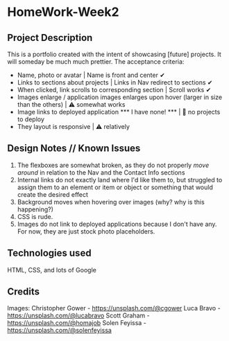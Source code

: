 # HomeWork-Week2

## Project Description
This is a portfolio created with the intent of showcasing [future] projects. It will someday be much much prettier.
The acceptance criteria:
  - Name, photo or avatar | Name is front and center ✔
  - Links to sections about projects | Links in Nav redirect to sections ✔
  - When clicked, link scrolls to corresponding section | Scroll works ✔
  - Images enlarge / application images enlarges upon hover (larger in size than the others) | ⚠ somewhat works
  - Image links to deployed application *** I have none! *** | 🛑 no projects to deploy
  - They layout is responsive | ⚠ relatively 

## Design Notes // Known Issues
1. The flexboxes are somewhat broken, as they do not properly *move around* in relation to the Nav and the Contact Info sections
2. Internal links do not exactly land where I'd like them to, but struggled to assign them to an element or item or object or something that would create the desired effect
3. Background moves when hovering over images (why? why is this happening?)
4. CSS is rude.
5. Images do not link to deployed applications because I don't have any. For now, they are just stock photo placeholders.


## Technologies used
HTML, CSS, and lots of Google

## Credits
Images:
Christopher Gower - https://unsplash.com/@cgower
Luca Bravo - https://unsplash.com/@lucabravo
Scott Graham - https://unsplash.com/@homajob
Solen Feyissa - https://unsplash.com/@solenfeyissa
